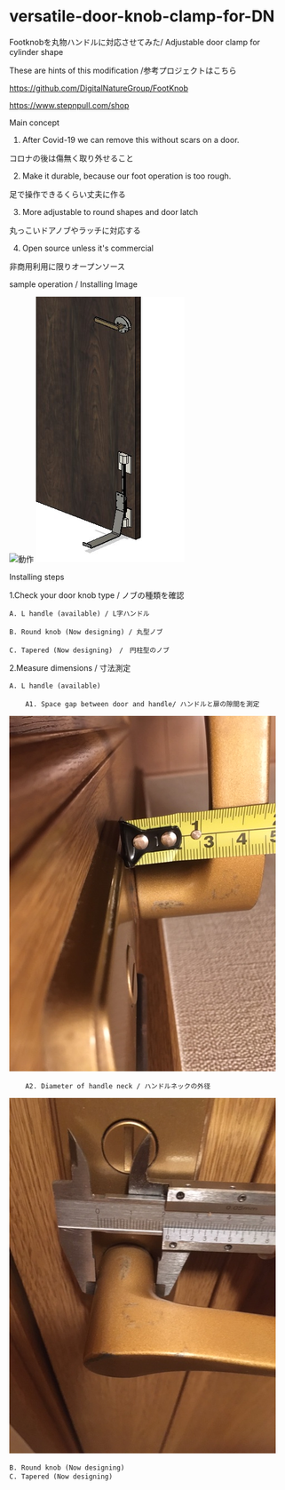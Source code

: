 # versatile-door-knob-clamp-for-DN
Footknobを丸物ハンドルに対応させてみた/ Adjustable door clamp for cylinder shape

These are hints of this modification /参考プロジェクトはこちら

https://github.com/DigitalNatureGroup/FootKnob

https://www.stepnpull.com/shop

Main concept
1. After Covid-19 we can remove this without scars on a door.

コロナの後は傷無く取り外せること

2. Make it durable, because our foot operation is too rough.

足で操作できるくらい丈夫に作る

3. More adjustable to round shapes and door latch

丸っこいドアノブやラッチに対応する

4. Open source unless it's commercial

非商用利用に限りオープンソース


sample operation / Installing Image

![動作](https://github.com/ccfussy/versatile-door-knob-clamp-for-DN/blob/master/foot_knob_clamp%20_small.gif)
![Installing](image/view_install2.jpg)



Installing steps

1.Check your door knob type / ノブの種類を確認

	A. L handle (available) / L字ハンドル
 
	B. Round knob (Now designing) / 丸型ノブ
 
	C. Tapered (Now designing)　/　円柱型のノブ 

2.Measure dimensions / 寸法測定

	A. L handle (available)
		
		A1. Space gap between door and handle/ ハンドルと扉の隙間を測定
![測定イメージ](image/measuring_neck_length.JPG)
		
		A2. Diameter of handle neck / ハンドルネックの外径 
![首元](image/measuring_neck.JPG)
   
	B. Round knob (Now designing)
	C. Tapered (Now designing)
